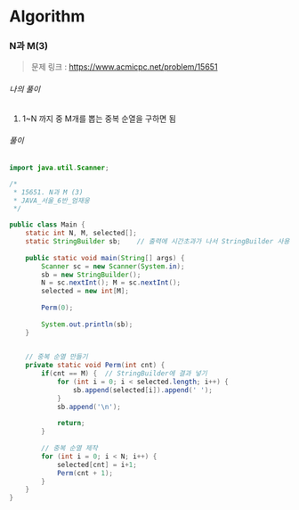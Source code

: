 # Algorithm

### N과 M(3)

> 문제 링크 : https://www.acmicpc.net/problem/15651



###### 나의 풀이

1. 1~N 까지 중 M개를 뽑는 중복 순열을 구하면 됨




###### 풀이

~~~java
import java.util.Scanner;

/*
 * 15651. N과 M (3)
 * JAVA_서울_6반_엄재웅
 */

public class Main {
	static int N, M, selected[];
	static StringBuilder sb;	// 출력에 시간초과가 나서 StringBuilder 사용
	
	public static void main(String[] args) {
		Scanner sc = new Scanner(System.in);
		sb = new StringBuilder();
		N = sc.nextInt(); M = sc.nextInt();
		selected = new int[M];
		
		Perm(0);
		
		System.out.println(sb);
	}

	
	// 중복 순열 만들기
	private static void Perm(int cnt) {
		if(cnt == M) {	// StringBuilder에 결과 넣기
			for (int i = 0; i < selected.length; i++) {
				sb.append(selected[i]).append(' ');
			}
			sb.append('\n');
			
			return;
		}
		
		// 중복 순열 제작
		for (int i = 0; i < N; i++) {
			selected[cnt] = i+1;
			Perm(cnt + 1);
		}
	}
}
~~~

